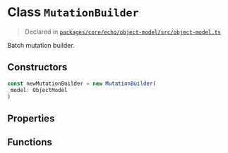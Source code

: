 # Class `MutationBuilder`
> Declared in [`packages/core/echo/object-model/src/object-model.ts`](https://github.com/dxos/protocols/blob/main/packages/core/echo/object-model/src/object-model.ts#L49)

Batch mutation builder.

## Constructors
```ts
const newMutationBuilder = new MutationBuilder(
_model: ObjectModel
)
```

## Properties

## Functions
